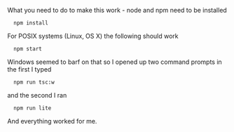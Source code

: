 What you need to do to make this work - node and npm need to be installed

```
  npm install
```

For POSIX systems (Linux, OS X) the following should work

```
  npm start
```

Windows seemed to barf on that so I opened up two command prompts in the first I typed

```
  npm run tsc:w
```

and the second I ran

```
  npm run lite
```

And everything worked for me.

